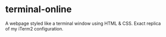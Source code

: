 # terminal-online
A webpage styled like a terminal window using HTML &amp; CSS. Exact replica of my iTerm2 configuration.
